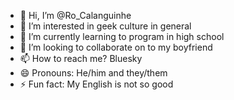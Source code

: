 - 👋 Hi, I’m @Ro_Calanguinhe
- 👀 I’m interested in geek culture in general
- 🌱 I’m currently learning to program in high school
- 💞️ I’m looking to collaborate on to my boyfriend
- 📫 How to reach me? Bluesky
- 😄 Pronouns: He/him and they/them
- ⚡ Fun fact: My English is not so good

<!---
Ro-Calanguinho/Ro-Calanguinho is a ✨ special ✨ repository because its `README.md` (this file) appears on your GitHub profile.
You can click the Preview link to take a look at your changes.
--->
